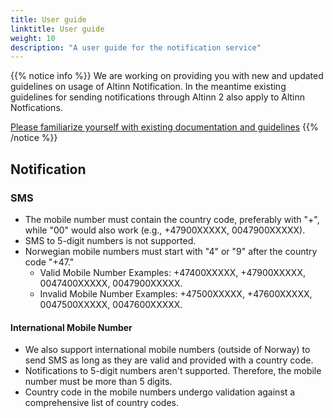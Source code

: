 ```yaml
---
title: User guide
linktitle: User guide
weight: 10
description: "A user guide for the notification service"
---
```


{{% notice info %}}
We are working on providing you with new and updated guidelines on usage of Altinn Notification. 
In the meantime existing guidelines for sending notifications through Altinn 2 also apply to Altinn Notfications. 


[Please familiarize yourself with existing documentation and guidelines](https://altinn.github.io/docs/utviklingsguider/varsling/)
{{% /notice %}}

## Notification
### SMS
- The mobile number must contain the country code, preferably with "+", while "00" would also work (e.g., +47900XXXXX, 0047900XXXXX).
- SMS to 5-digit numbers is not supported.
- Norwegian mobile numbers must start with "4" or "9" after the country code "+47."
  - Valid Mobile Number Examples: +47400XXXXX, +47900XXXXX, 0047400XXXXX, 0047900XXXXX.
  - Invalid Mobile Number Examples: +47500XXXXX, +47600XXXXX, 0047500XXXXX, 0047600XXXXX.

#### International Mobile Number
- We also support international mobile numbers (outside of Norway) to send SMS as long as they are valid and provided with a country code.
- Notifications to 5-digit numbers aren't supported. Therefore, the mobile number must be more than 5 digits.
- Country code in the mobile numbers undergo validation against a comprehensive list of country codes.

<!---
{{% notice info %}}
TODO: say something about "varsel" vs "melding" or "beskjed". Kan brukes til begge deler. 
What is important to think about ? 
{{% /notice %}}
 
### Communication with private persons
[Kontakt- og reservasjonsregisteret](https://eid.difi.no/nb/kontakt-og-reservasjonsregisteret) 
(the common contact register) is used to retrieve contact information when an organisation sends a notification 
through Altinn to a private person without providing the contact details to use. 

In using this register both Altinn, and the sender of the notification,
must adhere to [eForvaltningsforskriften §29](https://lovdata.no/forskrift/2004-06-25-988/§29). 

We have summarized some of the information here, but encourage you to familiarize yourself with 
[Digitaliseringsdirektoratet's guidelines for using the register](https://samarbeid.digdir.no/kontaktregisteret/retningslinjer-bruk-av-kontakt-og-reservasjonsregisteret/143). 


Altinn Notifications should be used to support the execution of your organisations public authority. Meaning the use 
should be linked to your organisation's _social mission_ and not for
commercial purposes, marketing, or any other use that can be considered as private law.

Altinn Notifications should be used when the message communicated in the notification contains 
information that is important for the subject to receive and/or is important for the sending organisation 
that the recipient receives.

### Communication with persons as an entity of an organisation 

### What should a notification include
Varselet bør inneholde:
- beskrivelse av oppgaven,
- konkret hva den gjelder,
- hvem som er ansvarlig/kan løse oppgaven
- informer gjerne også om frist for oppgaven
-->
